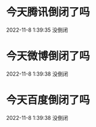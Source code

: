 # 今天腾讯倒闭了吗

2022-11-8 1:39:35 没倒闭

# 今天微博倒闭了吗

2022-11-8 1:39:38 没倒闭

# 今天百度倒闭了吗

2022-11-8 1:39:38 没倒闭

